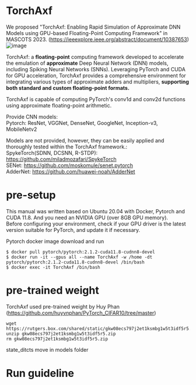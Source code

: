 # TorchAxf
We proposed "TorchAxf: Enabling Rapid Simulation of Approximate DNN Models using GPU-based Floating-Point Computing Framework" in MASCOTS 2023. (https://ieeexplore.ieee.org/abstract/document/10387653)
![image](https://github.com/rhkr9609/TorchAxf/assets/45326283/71269312-d161-4ce2-9dd1-0a397820142d)

TorchAxf: a **floating-point** computing framework developed to accelerate the emulation of **approximate** Deep Neural Network (DNN) models, including Spiking Neural Networks (SNNs). Leveraging PyTorch and CUDA for GPU acceleration, TorchAxf provides a comprehensive environment for integrating various types of approximate adders and multipliers, **supporting both standard and custom floating-point formats.**

TorchAxf is capable of computing PyTorch's conv1d and conv2d functions using approximate floating-point arithmetic.

Provide CNN models: <br/>
Pytorch: ResNet, VGGNet, DenseNet, GoogleNet, Inception-v3, MobileNetv2 <br/>
 
Models are not provided, however, they can be easily applied and thoroughly tested within the TorchAxf framework.: <br/>
SpykeTorch(SDNN, DCSNN, R-STDP): https://github.com/miladmozafari/SpykeTorch <br/>
SENet: https://github.com/moskomule/senet.pytorch <br/>
AdderNet: https://github.com/huawei-noah/AdderNet

# pre-setup
This manual was written based on Ubuntu 20.04 with Docker, Pytorch and CUDA 11.8. And you need an NVIDIA GPU (over 8GB GPU memory). <br/>
Before configuring your environment, check if your GPU driver is the latest version suitable for PyTorch, and update it if necessary. 

Pytorch docker image download and run
```
$ docker pull pytorch/pytorch:2.1.2-cuda11.8-cudnn8-devel
$ docker run -it --gpus all --name TorchAxf -w /home -dt pytorch/pytorch:2.1.2-cuda11.8-cudnn8-devel /bin/bash
$ docker exec -it TorchAxf /bin/bash
```
<!--
Ubuntu 20.04 pre-setup commands:
```
$ apt-get update
$ apt-get upgrade -y
$ apt-get install gcc g++ python3 python3-pip libxml2-dev wget vim git unzip -y
```

Install the appropriate CUDA 11.8 version for PyTorch at the following: <br/>
CUDA 11.8 download link: [CUDA 11.8](https://developer.nvidia.com/cuda-11-8-0-download-archive?target_os=Linux&target_arch=x86_64&Distribution=Ubuntu&target_version=20.04&target_type=runfile_local)

Set path in ~/.bashrc:
```
export PATH="/usr/local/cuda/bin:$PATH"
export LD_LIBRARY_PATH="/usr/local/cuda/lib64:$LD_LIBRARY_PATH"
```
Source and Test:
```
$ source ~/.bashrc
$ nvcc --version
```


If you successfully install CUDA, you can see nvcc version.

Install Pytorch: https://pytorch.org/get-started/locally/

Install pyncrtc and cupy
```
$ pip3 install pynvrtc
```
https://docs.cupy.dev/en/stable/install.html
-->

# pre-trained weight
TorchAxf used pre-trained weight by Huy Phan (https://github.com/huyvnphan/PyTorch_CIFAR10/tree/master)
```
wget https://rutgers.box.com/shared/static/gkw08ecs797j2et1ksmbg1w5t3idf5r5.zip
unzip gkw08ecs797j2et1ksmbg1w5t3idf5r5.zip
rm gkw08ecs797j2et1ksmbg1w5t3idf5r5.zip
```
state_ditcts move in models folder
# Run guideline
